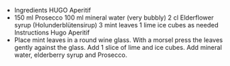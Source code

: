 - Ingredients HUGO Aperitif
- 150 ml Prosecco
  100 ml mineral water (very bubbly)
  2 cl Elderflower syrup (Holunderblütensirup)
  3 mint leaves
  1 lime
  ice cubes as needed
  Instructions Hugo Aperitif
- Place mint leaves in a round wine glass.
  With a morsel press the leaves gently against the glass.
  Add 1 slice of lime and ice cubes.
  Add mineral water, elderberry syrup and Prosecco.